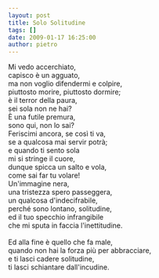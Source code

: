 ```yaml
---
layout: post
title: Solo Solitudine
tags: []
date: 2009-01-17 16:25:00
author: pietro
---
```

Mi vedo accerchiato,<br/>capisco è un agguato,<br/>ma non voglio difendermi e colpire,<br/>piuttosto morire, piuttosto dormire;<br/>è il terror della paura,<br/>sei sola non ne hai?<br/>È una futile premura,<br/>sono qui, non lo sai?<br/>Feriscimi ancora, se così ti va,<br/>se a qualcosa mai servir potrà;<br/>e quando ti sento sola<br/>mi si stringe il cuore,<br/>dunque spicca un salto e vola,<br/>come sai far tu volare!<br/>Un'immagine nera,<br/>una tristezza spero passeggera,<br/>un qualcosa d'indecifrabile,<br/>perché sono lontano, solitudine,<br/>ed il tuo specchio infrangibile<br/>che mi sputa in faccia l'inettitudine.<br/><br/>Ed alla fine è quello che fa male,<br/>quando non hai la forza più per abbracciare,<br/>e ti lasci cadere solitudine,<br/>ti lasci schiantare dall'incudine.
